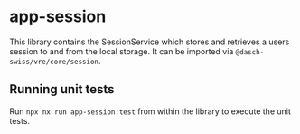 # app-session

This library contains the SessionService which stores and retrieves a users session to and from the local storage.
It can be imported via `@dasch-swiss/vre/core/session`.

## Running unit tests

Run `npx nx run app-session:test` from within the library to execute the unit tests.
